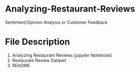 # Analyzing-Restaurant-Reviews
Sentiment/Opinion Analysis or Customer Feedback

# File Description
  1. Analyzing Restaurant Reviews (jupyter Notebook)
  2. Restaurant Review Dataset
  3. README 
